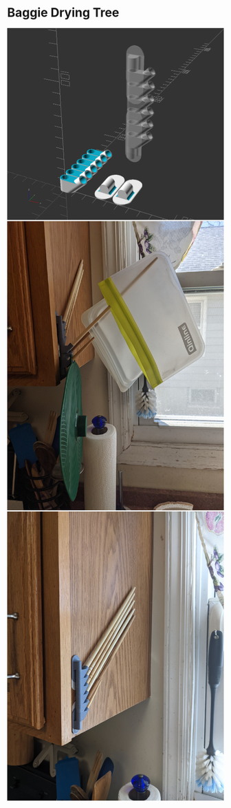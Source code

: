 # Baggie Drying Tree

![](baggie-drying-tree.png)
![](baggie-drying-tree.jpg)
![](baggie-drying-tree-2.jpg)

